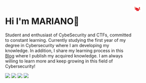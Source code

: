 




<div style="display: flex;">
  <div>
    <h1>Hi I'm MARIANO👋</h1>
    <p>Student and enthusiast of CybeSecurity and CTFs, committed to constant learning. Currently studying the first year of my degree in Cybersecurity where I am developing my knowledge. In addition, I share my learning process in this <a href="https://0mariano.github.io">Blog</a> where I publish my acquired knowledge. I am always willing to learn more and keep growing in this field of Cybersecurity!</p>
    <a href="https://www.linkedin.com/in/mariano-alfonso-667a6022/"><img src="https://img.shields.io/badge/-Contact%20me%20through%20LinkedIn-blue?style=flat&logo=Linkedin&logoColor=white&link=https://www.linkedin.com/in/mariano-alfonso-667a6022/" /></a>
    <a href="mailto:marianoalfonso80@gmail.com"><img src="https://img.shields.io/badge/-Contact%20me%20through%20Email-fa5c00?style=flat&logo=Gmail&logoColor=white&link=mailto:marianoalfonso80@gmail.com" /></a>
    <a href="https://twitter.com/MARIANO03_"><img src="https://img.shields.io/badge/-Follow%20Me-1ca0f1?style=flat&labelColor=1ca0f1&logo=twitter&logoColor=white&link=https://twitter.com/MARIANO03_" /></a>
    <a href="https://0mariano.github.io"><img src="https://img.shields.io/badge/-Visit%20my%20Blog-fa0400?style=flat&logo=Google-Chrome&logoColor=white&link=https://0mariano.github.io" /></a>
  </div>
  <div style="margin-left: auto;">
    <a href="https://0mariano.github.io"><img width="30%" src="./images/maa.png" /></a>
  </div>
</div>







